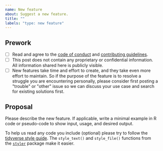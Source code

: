 ```yaml
---
name: New feature
about: Suggest a new feature.
title: ""
labels: "type: new feature"
---
```


## Prework

* [ ] Read and agree to the [code of conduct](https://github.com/EliLillyCo/rfacts/blob/main/CODE_OF_CONDUCT.md) and [contributing guidelines](https://github.com/EliLillyCo/rfacts/blob/main/CONTRIBUTING.md).
* [ ] This post does not contain any proprietary or confidential information. All information shared here is publicly visible.
* [ ] New features take time and effort to create, and they take even more effort to maintain. So if the purpose of the feature is to resolve a struggle you are encountering personally, please consider first posting a "trouble" or "other" issue so we can discuss your use case and search for existing solutions first.

## Proposal

Please describe the new feature. If applicable, write a minimal example in R code or pseudo-code to show input, usage, and desired output.

To help us read any code you include (optional) please try to follow the [tidyverse style guide](https://style.tidyverse.org/). The `style_text()` and `style_file()` functions from the [`styler`](https://github.com/r-lib/styler) package make it easier.
